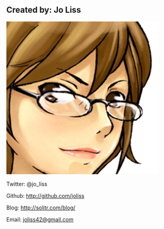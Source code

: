 ##  Created by: Jo Liss

![picture of Jo Liss](images/jo_liss.png)

Twitter: @jo_liss

Github: http://github.com/joliss

Blog: http://solitr.com/blog/

Email: joliss42@gmail.com
